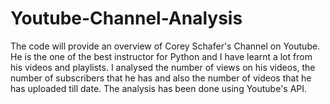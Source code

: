 # Youtube-Channel-Analysis
The code will provide an overview of Corey Schafer's Channel on Youtube.
He is the one of the best instructor for Python and I have learnt a lot from his videos and playlists.
I analysed the number of views on his videos, the number of subscribers that he has and also the number of videos that he has uploaded till date. The analysis has been done using Youtube's API.
